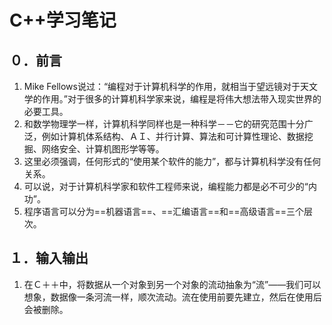 # C++学习笔记

## ０．前言　

1. Mike Fellows说过：“编程对于计算机科学的作用，就相当于望远镜对于天文学的作用。”对于很多的计算机科学家来说，编程是将伟大想法带入现实世界的必要工具。
2. 和数学物理学一样，计算机科学同样也是一种科学－－它的研究范围十分广泛，例如计算机体系结构、ＡＩ、并行计算、算法和可计算性理论、数据挖掘、网络安全、计算机图形学等等。
3. 这里必须强调，任何形式的“使用某个软件的能力”，都与计算机科学没有任何关系。
4. 可以说，对于计算机科学家和软件工程师来说，编程能力都是必不可少的“内功”。
5. 程序语言可以分为==机器语言==、==汇编语言==和==高级语言==三个层次。

## １．输入输出

1. 在Ｃ＋＋中，将数据从一个对象到另一个对象的流动抽象为“流”——我们可以想象，数据像一条河流一样，顺次流动。流在使用前要先建立，然后在使用后会被删除。